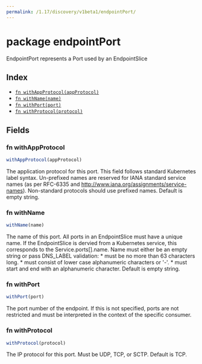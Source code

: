```yaml
---
permalink: /1.17/discovery/v1beta1/endpointPort/
---
```


# package endpointPort

EndpointPort represents a Port used by an EndpointSlice

## Index

* [`fn withAppProtocol(appProtocol)`](#fn-withappprotocol)
* [`fn withName(name)`](#fn-withname)
* [`fn withPort(port)`](#fn-withport)
* [`fn withProtocol(protocol)`](#fn-withprotocol)

## Fields

### fn withAppProtocol

```ts
withAppProtocol(appProtocol)
```

The application protocol for this port. This field follows standard Kubernetes label syntax. Un-prefixed names are reserved for IANA standard service names (as per RFC-6335 and http://www.iana.org/assignments/service-names). Non-standard protocols should use prefixed names. Default is empty string.

### fn withName

```ts
withName(name)
```

The name of this port. All ports in an EndpointSlice must have a unique name. If the EndpointSlice is dervied from a Kubernetes service, this corresponds to the Service.ports[].name. Name must either be an empty string or pass DNS_LABEL validation: * must be no more than 63 characters long. * must consist of lower case alphanumeric characters or '-'. * must start and end with an alphanumeric character. Default is empty string.

### fn withPort

```ts
withPort(port)
```

The port number of the endpoint. If this is not specified, ports are not restricted and must be interpreted in the context of the specific consumer.

### fn withProtocol

```ts
withProtocol(protocol)
```

The IP protocol for this port. Must be UDP, TCP, or SCTP. Default is TCP.